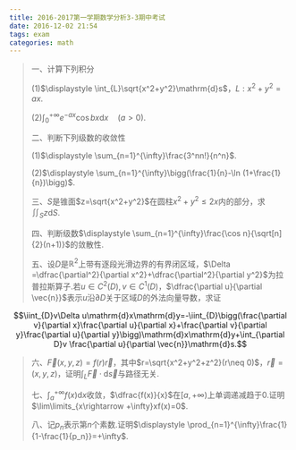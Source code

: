 ```yaml
---
title: 2016-2017第一学期数学分析3-3期中考试
date: 2016-12-02 21:54
tags: exam
categories: math
---
```


> 一、计算下列积分
>
> (1)$\displaystyle \int_{L}\sqrt{x^2+y^2}\mathrm{d}s$，$L:x^2+y^2=ax$.
>
> (2)$\displaystyle \int_{0}^{+\infty}e^{-ax}\cos bx \mathrm{d}x\quad (a>0)$.
>
> 二、判断下列级数的收敛性
>
> (1)$\displaystyle \sum_{n=1}^{\infty}\frac{3^nn!}{n^n}$.
>
> (2)$\displaystyle \sum_{n=1}^{\infty}\bigg(\frac{1}{n}-\ln (1+\frac{1}{n})\bigg)$.
>
> 三、$S$是锥面$z=\sqrt{x^2+y^2}$在圆柱$x^2+y^2\leqslant 2x$内的部分，求$\displaystyle \iint_{S}z\mathrm{d}S$.
>
> 四、判断级数$\displaystyle \sum_{n=1}^{\infty}\frac{\cos n}{\sqrt[n]{2}(n+1)}$的敛散性.
>
> 五、设$D$是$\mathbb{R}^2$上带有逐段光滑边界的有界闭区域，$\Delta =\dfrac{\partial^2}{\partial x^2}+\dfrac{\partial^2}{\partial y^2}$为拉普拉斯算子.若$u\in C^2(D),v \in C^1(D)$，$\dfrac{\partial u}{\partial \vec{n}}$表示$u$沿$\partial D$关于区域$D$的外法向量导数，求证
>
$$\iint_{D}v\Delta u\mathrm{d}x\mathrm{d}y=-\iint_{D}\bigg(\frac{\partial v}{\partial x}\frac{\partial u}{\partial x}+\frac{\partial v}{\partial y}\frac{\partial u}{\partial y}\bigg)\mathrm{d}x\mathrm{d}y+\int_{\partial D}v \frac{\partial u}{\partial \vec{n}}\mathrm{d}s.$$
>
>
> 六、$\vec{F}(x,y,z)=f(r)\vec{r}$，其中$r=\sqrt{x^2+y^2+z^2}(r\neq 0)$，$\vec{r}=(x,y,z)$，证明$\displaystyle \int_{L}\vec{F}\cdot\mathrm{d}\vec{s}$与路径无关.
>
> 七、$\displaystyle \int_{a}^{+\infty}f(x)\mathrm{d}x$收敛，$\dfrac{f(x)}{x}$在$[a,+\infty)$上单调递减趋于0.证明$\lim\limits_{x\rightarrow +\infty}xf(x)=0$.
>
> 八、记$p_n$表示第$n$个素数.证明$\displaystyle \prod_{n=1}^{\infty}\frac{1}{1-\frac{1}{p_n}}=+\infty$.
